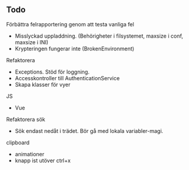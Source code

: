 ## Todo

Förbättra felrapportering genom att testa vanliga fel
- Misslyckad uppladdning. (Behörigheter i filsystemet, maxsize i conf, maxsize i INI)
- Krypteringen fungerar inte (BrokenEnvironment)

Refaktorera
* Exceptions. Stöd för loggning. 
* Accesskontroller till AuthenticationService
* Skapa klasser för vyer

JS
* Vue

Refaktorera sök  
* Sök endast nedåt i trädet. Bör gå med lokala variabler-magi.

clipboard  
* animationer
* knapp ist utöver ctrl+x